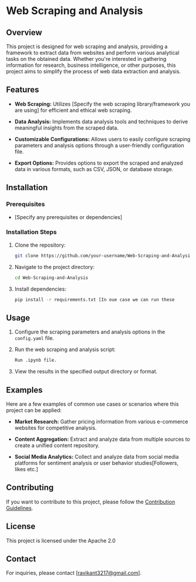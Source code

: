 # Web Scraping and Analysis

## Overview

This project is designed for web scraping and analysis, providing a framework to extract data from websites and perform various analytical tasks on the obtained data. Whether you're interested in gathering information for research, business intelligence, or other purposes, this project aims to simplify the process of web data extraction and analysis.

## Features

- **Web Scraping:** Utilizes [Specify the web scraping library/framework you are using] for efficient and ethical web scraping.
  
- **Data Analysis:** Implements data analysis tools and techniques to derive meaningful insights from the scraped data.

- **Customizable Configurations:** Allows users to easily configure scraping parameters and analysis options through a user-friendly configuration file.

- **Export Options:** Provides options to export the scraped and analyzed data in various formats, such as CSV, JSON, or database storage.

## Installation

### Prerequisites

- [Specify any prerequisites or dependencies]

### Installation Steps

1. Clone the repository:

    ```bash
    git clone https://github.com/your-username/Web-Scraping-and-Analysis.git
    ```

2. Navigate to the project directory:

    ```bash
    cd Web-Scraping-and-Analysis
    ```

3. Install dependencies:

    ```bash
    pip install -r requirements.txt [In oue case we can run these 
    ```

## Usage

1. Configure the scraping parameters and analysis options in the `config.yaml` file.

2. Run the web scraping and analysis script:

    ```bash
    Run .ipynb file.
    ```

3. View the results in the specified output directory or format.

## Examples

Here are a few examples of common use cases or scenarios where this project can be applied:

- **Market Research:** Gather pricing information from various e-commerce websites for competitive analysis.

- **Content Aggregation:** Extract and analyze data from multiple sources to create a unified content repository.

- **Social Media Analytics:** Collect and analyze data from social media platforms for sentiment analysis or user behavior studies[Followers, likes etc.]

## Contributing

If you want to contribute to this project, please follow the [Contribution Guidelines](CONTRIBUTING.md).

## License

This project is licensed under the Apache 2.0

## Contact

For inquiries, please contact [ravikant3217@gmail.com].
